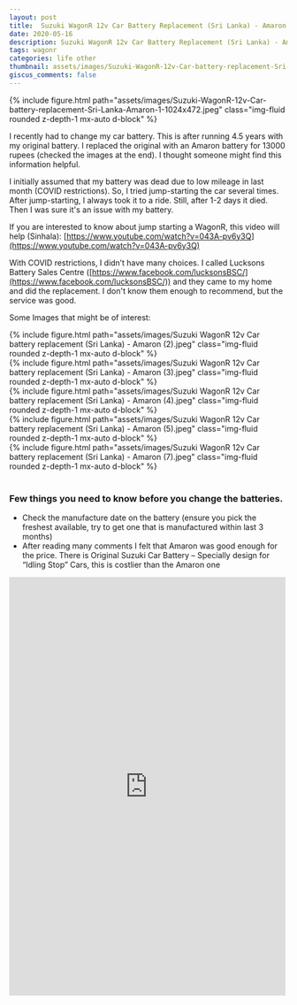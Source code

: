 ```yaml
---
layout: post
title:  Suzuki WagonR 12v Car Battery Replacement (Sri Lanka) - Amaron
date: 2020-05-16
description: Suzuki WagonR 12v Car Battery Replacement (Sri Lanka) - Amaron
tags: wagonr
categories: life other
thumbnail: assets/images/Suzuki-WagonR-12v-Car-battery-replacement-Sri-Lanka-Amaron-1-1024x472.jpeg
giscus_comments: false
---
```


<div class="row mt-3">
    <div class="col-sm mt-3 mt-md-0">
        {% include figure.html path="assets/images/Suzuki-WagonR-12v-Car-battery-replacement-Sri-Lanka-Amaron-1-1024x472.jpeg" class="img-fluid rounded z-depth-1 mx-auto d-block" %}
    </div>
</div>

I recently had to change my car battery. This is after running 4.5 years with my original battery. I replaced the original with an Amaron battery for 13000 rupees (checked the images at the end). I thought someone might find this information helpful. 

I initially assumed that my battery was dead due to low mileage in last month (COVID restrictions). So, I tried jump-starting the car several times. After jump-starting, I always took it to a ride. Still, after 1-2 days it died. Then I was sure it's an issue with my battery.

If you are interested to know about jump starting a WagonR, this video will help (Sinhala): [https://www.youtube.com/watch?v=043A-pv6y3Q](https://www.youtube.com/watch?v=043A-pv6y3Q)

With COVID restrictions, I didn’t have many choices. I called Lucksons Battery Sales Centre ([https://www.facebook.com/lucksonsBSC/](https://www.facebook.com/lucksonsBSC/)) and they came to my home and did the replacement. I don't know them enough to recommend, but the service was good.

Some Images that might be of interest:

<div class="row mt-3">
    <div class="col-sm mt-3 mt-md-0">
        {% include figure.html path="assets/images/Suzuki WagonR 12v Car battery replacement (Sri Lanka) - Amaron (2).jpeg" class="img-fluid rounded z-depth-1 mx-auto d-block" %}
    </div>
</div>
<div class="row mt-3">
    <div class="col-sm mt-3 mt-md-0">
        {% include figure.html path="assets/images/Suzuki WagonR 12v Car battery replacement (Sri Lanka) - Amaron (3).jpeg" class="img-fluid rounded z-depth-1 mx-auto d-block" %}
    </div>
</div>
<div class="row mt-3">
    <div class="col-sm mt-3 mt-md-0">
        {% include figure.html path="assets/images/Suzuki WagonR 12v Car battery replacement (Sri Lanka) - Amaron (4).jpeg" class="img-fluid rounded z-depth-1 mx-auto d-block" %}
    </div>
</div>
<div class="row mt-3">
    <div class="col-sm mt-3 mt-md-0">
        {% include figure.html path="assets/images/Suzuki WagonR 12v Car battery replacement (Sri Lanka) - Amaron (5).jpeg" class="img-fluid rounded z-depth-1 mx-auto d-block" %}
    </div>
</div>
<div class="row mt-3">
    <div class="col-sm mt-3 mt-md-0">
        {% include figure.html path="assets/images/Suzuki WagonR 12v Car battery replacement (Sri Lanka) - Amaron (7).jpeg" class="img-fluid rounded z-depth-1 mx-auto d-block" %}
    </div>
</div>
<br />

### Few things you need to know before you change the batteries.

- Check the manufacture date on the battery (ensure you pick the freshest available, try to get one that is manufactured within last 3 months)
- After reading many comments I felt that Amaron was good enough for the price. There is Original Suzuki Car Battery – Specially design for “Idling Stop” Cars, this is costlier than the Amaron one

<iframe src="https://www.facebook.com/plugins/post.php?href=https%3A%2F%2Fwww.facebook.com%2FSuzukiWagonRHybrid%2Fposts%2F771996916310353&amp;width=500" style="border:none;overflow:hidden" scrolling="no" allowtransparency="true" allow="encrypted-media" width="500" height="757" frameborder="0"></iframe>
